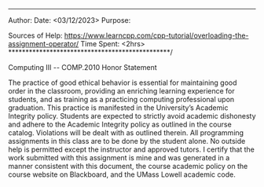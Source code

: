 ***********************************************
Author: <Patricia Antlitz>
Date: <03/12/2023>
Purpose: <Practice copy constructor and copy constructor overload>

Sources of Help: <https://www.learncpp.com/cpp-tutorial/overloading-the-assignment-operator/>
Time Spent: <2hrs>
***********************************************/

Computing III -- COMP.2010 Honor Statement

The practice of good ethical behavior is essential for maintaining
good order in the classroom, providing an enriching learning
experience for students, and as training as a practicing computing
professional upon graduation. This practice is manifested in the
University’s Academic Integrity policy. Students are expected to
strictly avoid academic dishonesty and adhere to the Academic
Integrity policy as outlined in the course catalog. Violations will
be dealt with as outlined therein.
All programming assignments in this class are to be done by the
student alone. No outside help is permitted except the instructor and
approved tutors.
I certify that the work submitted with this assignment is mine and was
generated in a manner consistent with this document, the course
academic policy on the course website on Blackboard, and the UMass
Lowell academic code.